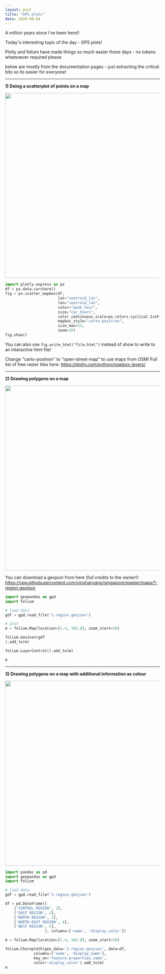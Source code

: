 ```yaml
---
layout: post
title: "GPS plots"
date: 2020-09-04
---
```


A million years since i've been here!!

Today's interesting topic of the day - GPS plots!

Plotly and folium have made things so much easier these days - no tokens whatsoever required please

below are mostly from the documentation pages - just extracting the critical bits so its easier for everyone!

---

__1) Doing a scatterplot of points on a map__ 

<img src="https://user-images.githubusercontent.com/21985915/92252599-0a989900-ef01-11ea-87e2-5362e07308cc.png" width=600>

```python
import plotly.express as px
df = px.data.carshare()
fig = px.scatter_mapbox(df, 
                        lat="centroid_lat", 
                        lon="centroid_lon",     
                        color="peak_hour", 
                        size="car_hours",
                        color_continuous_scale=px.colors.cyclical.IceFire,
                        mapbox_style="carto-positron",
                        size_max=15, 
                        zoom=10)
fig.show()
```

You can also use `fig.write_html("file.html")` instead of show to write to an interactive html file!

Change "carto-positron" to "open-street-map" to use maps from OSM! Full list of free raster tiles here: https://plotly.com/python/mapbox-layers/

---

__2) Drawing polygons on a map__

<img src="https://user-images.githubusercontent.com/21985915/92252644-1b490f00-ef01-11ea-9a0b-ff8f044c738d.png" width=600>

You can download a geojson from here (full credits to the owner!): https://raw.githubusercontent.com/yinshanyang/singapore/master/maps/1-region.geojson

```python
import geopandas as gpd
import folium

# load data
gdf = gpd.read_file('1-region.geojson')

# plot
m = folium.Map(location=[1.4, 103.8], zoom_start=10)

folium.GeoJson(gdf        
).add_to(m)

folium.LayerControl().add_to(m)

m
```

---

__3) Drawing polygons on a map with additional information as colour__

<img src="https://user-images.githubusercontent.com/21985915/92252625-108e7a00-ef01-11ea-8fc7-6e3d354d1a4d.png" width=600>

```python
import pandas as pd
import geopandas as gpd
import folium

# load data
gdf = gpd.read_file('1-region.geojson')

df = pd.DataFrame([
    ['CENTRAL REGION', 1],
    ['EAST REGION', 2],
    ['NORTH REGION', 3],
    ['NORTH-EAST REGION', 4],
    ['WEST REGION', 5],
                  ], columns=['name', 'display_color'])

m = folium.Map(location=[1.4, 103.8], zoom_start=10)

folium.Choropleth(geo_data='1-region.geojson', data=df,
             columns=['name', 'display_name'],
             key_on='feature.properties.name',
             color='display_color').add_to(m)
m
```
